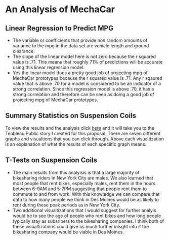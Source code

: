 # An Analysis of MechaCar

## Linear Regression to Predict MPG
- The variable or coefficients that provide non random amounts of variance to the mpg in the data set are vehicle length and ground clearance.
- The slope of the linear model here is not zero because the r squared value is .71. This means that roughly 71% of predictions will be accurate using this linear regression model.
- Yes the linear model does a pretty good job of projecting mpg of MechaCar prototypes because the r squared value is .71. Any r sqaured value that is above .70 for a model is considered to be an indicator of a strong correlation. Since this regression model is above .70, it has a strong correlation and therefore can be seen as doing a good job of projecting mpg of MechaCar prototypes. 

## Summary Statistics on Suspension Coils
To view the results and the analysis click [here](https://public.tableau.com/profile/joshua.merenstein#!/vizhome/CitiBikeStory_16148869711870/CitiBikeStory?publish=yes) and it will take you to the Teableau Public story I created for this proposal. There are seven different graphs and visualtions that you can click through. Above each visualtization is an explanation of what the results of each speciific graph means. 

## T-Tests on Suspension Coils
- The main results from this analyisis is that a large majority of bikesharing riders in New York City are males. We also learned that most people that rent bikes, especially males, rent them in the hours between 6-9AM and 5-7PM suggesting that people rent them to commute to and from work. With this knowledge we can compare that data to how many people we think in Des Moines would be as likely to rent during these peak periods as in New York City.
- Two additional visualtizations that I would suggest for further analyis would be to see the age of people who rent bikes and how long people typically stay as subsribers to the bikesharing companies. I think both of these visualtizations could give us much further inisght into if the bikesharing company would be viable in Des Moines.
